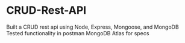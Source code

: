 # CRUD-Rest-API
Built a CRUD rest api using Node, Express, Mongoose, and MongoDB 
Tested functionality in postman 
MongoDB Atlas for specs 


